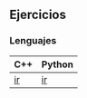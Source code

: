 ## Ejercicios

### Lenguajes

| C++ | Python |
| --------------- | --------------- |
| [ir](https://braslyn.github.io/progra1/Ejercicios/C++/) | [ir](https://braslyn.github.io/progra1/Ejercicios/python/) |
